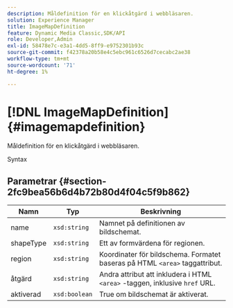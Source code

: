 ```yaml
---
description: Måldefinition för en klickåtgärd i webbläsaren.
solution: Experience Manager
title: ImageMapDefinition
feature: Dynamic Media Classic,SDK/API
role: Developer,Admin
exl-id: 58478e7c-e3a1-4dd5-8ff9-e9752301b93c
source-git-commit: f42378a20b58e4c5ebc961c6526d7cecabc2ae38
workflow-type: tm+mt
source-wordcount: '71'
ht-degree: 1%

---
```


# [!DNL ImageMapDefinition]{#imagemapdefinition}

Måldefinition för en klickåtgärd i webbläsaren.

Syntax

## Parametrar {#section-2fc9bea56b6d4b72b80d4f04c5f9b862}

| Namn | Typ | Beskrivning |
|---|---|---|
| name | `xsd:string` | Namnet på definitionen av bildschemat. |
| shapeType | `xsd:string` | Ett av formvärdena för regionen. |
| region | `xsd:string` | Koordinater för bildschema. Formatet baseras på HTML `<area>` taggattribut. |
| åtgärd | `xsd:string` | Andra attribut att inkludera i HTML `<area>` -taggen, inklusive `href` URL. |
| aktiverad | `xsd:boolean` | True om bildschemat är aktiverat. |
